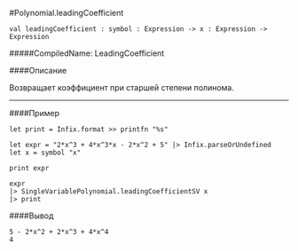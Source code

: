 #Polynomial.leadingCoefficient

	val leadingCoefficient : symbol : Expression -> x : Expression ->  Expression


#####CompiledName: LeadingCoefficient


####Описание

Возвращает коэффициент при старшей степени полинома.

----------

####Пример
    
    let print = Infix.format >> printfn "%s"
    
    let expr = "2*x^3 + 4*x^3*x - 2*x^2 + 5" |> Infix.parseOrUndefined
    let x = symbol "x"
    
    print expr
    
    expr
    |> SingleVariablePolynomial.leadingCoefficientSV x
    |> print
    

####Вывод
    
    5 - 2*x^2 + 2*x^3 + 4*x^4
    4
    
    







